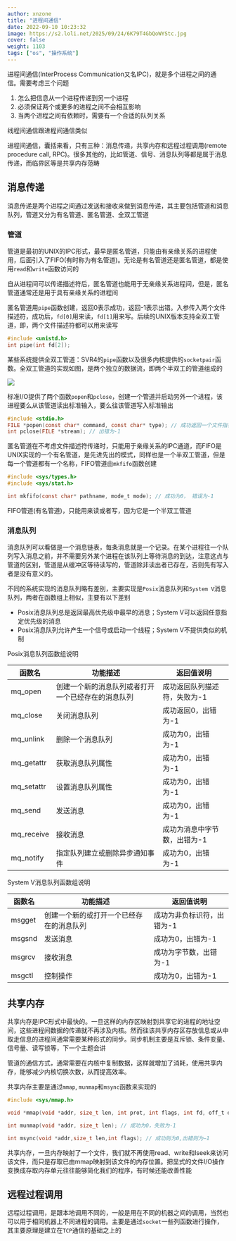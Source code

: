 ```yaml
---
author: xnzone 
title: "进程间通信"
date: 2022-09-10 10:23:32
image: https://s2.loli.net/2025/09/24/6K79T4GbQoWYStc.jpg
cover: false
weight: 1103 
tags: ["os", "操作系统"]
---
```


进程间通信(InterProcess Communication又名IPC)，就是多个进程之间的通信。需要考虑三个问题
1. 怎么把信息从一个进程传递到另一个进程
2. 必须保证两个或更多的进程之间不会相互影响
3. 当两个进程之间有依赖时，需要有一个合适的队列关系

线程间通信跟进程间通信类似

进程间通信，囊括来看，只有三种：消息传递，共享内存和远程过程调用(remote procedure call, RPC)。很多其他的，比如管道、信号、消息队列等都是属于消息传递，而临界区等是共享内存范畴


## 消息传递
消息传递是两个进程之间通过发送和接收来做到消息传递，其主要包括管道和消息队列，管道又分为有名管道、匿名管道、全双工管道

### 管道
管道是最初的UNIX的IPC形式，最早是匿名管道，只能由有亲缘关系的进程使用，后面引入了FIFO(有时称为有名管道)。无论是有名管道还是匿名管道，都是使用`read`和`write`函数访问的

自从进程间可以传递描述符后，匿名管道也能用于无亲缘关系进程间，但是，匿名管道通常还是用于具有亲缘关系的进程间

匿名管道用`pipe`函数创建，返回0表示成功，返回-1表示出错。入参传入两个文件描述符，成功后，`fd[0]`用来读，`fd[1]`用来写。后续的UNIX版本支持全双工管道，即，两个文件描述符都可以用来读写

```c
#include <unistd.h>
int pipe(int fd[2]);
```

某些系统提供全双工管道：SVR4的`pipe`函数以及很多内核提供的`socketpair`函数。全双工管道的实现如图，是两个独立的数据流，即两个半双工的管道组成的

![](https://gitcode.net/xnzone/solar/-/raw/master/2022/02/14104215.png)

标准I/O提供了两个函数`popen`和`pclose`，创建一个管道并启动另外一个进程，该进程要么从该管道读出标准输入，要么往该管道写入标准输出

```c
#include <stdio.h>
FILE *popen(const char* command, const char* type); // 成功返回一个文件指针，失败返回NULL
int pclose(FILE *stream); // 出错为-1
```

匿名管道在不考虑文件描述符传递时，只能用于亲缘关系的IPC通道，而FIFO是UNIX实现的一个有名管道，是先进先出的模式，同样也是一个半双工管道，但是每一个管道都有一个名称，FIFO管道由`mkfifo`函数创建

```c
#include <sys/types.h>
#include <sys/stat.h>

int mkfifo(const char* pathname, mode_t mode); // 成功为0， 错误为-1
```

FIFO管道(有名管道)，只能用来读或者写，因为它是一个半双工管道

### 消息队列
消息队列可以看做是一个消息链表，每条消息就是一个记录。在某个进程往一个队列写入消息之前，并不需要另外某个进程在该队列上等待消息的到达，注意这点与管道的区别，管道是从缓冲区等待读写的，管道除非读出者已存在，否则先有写入者是没有意义的。

不同的系统实现的消息队列略有差别，主要实现是`Posix`消息队列和`System V`消息队列，两者在函数组上相似，主要有以下差别

- Posix消息队列总是返回最高优先级中最早的消息；System V可以返回任意指定优先级的消息
- Posix消息队列允许产生一个信号或启动一个线程；System V不提供类似的机制

Posix消息队列函数组说明

|函数名|功能描述|返回值说明|
|---|---|---|
|mq_open|创建一个新的消息队列或者打开一个已经存在的消息队列|成功返回队列描述符，失败为-1|
|mq_close|关闭消息队列|成功返回0，出错为-1|
|mq_unlink|删除一个消息队列|成功为0，出错为-1|
|mq_getattr|获取消息队列属性|成功为0，出错为-1|
|mq_setattr|设置消息队列属性|成功为0，出错为-1|
|mq_send|发送消息|成功为0，出错为-1|
|mq_receive|接收消息|成功为消息中字节数，出错为-1|
|mq_notify|指定队列建立或删除异步通知事件|成功为0，出错为-1|

System V消息队列函数组说明

|函数名|功能描述|返回值说明|
|---|---|---|
|msgget|创建一个新的或打开一个已经存在的消息队列|成功为非负标识符，出错为-1|
|msgsnd|发送消息|成功为0，出错为-1|
|msgrcv|接收消息|成功为字节数，出错为-1|
|msgctl|控制操作|成功为0，出错为-1|


## 共享内存
共享内存是IPC形式中最快的。一旦这样的内存区映射到共享它的进程的地址空间，这些进程间数据的传递就不再涉及内核。然而往该共享内存区存放信息或从中取走信息的进程间通常需要某种形式的同步。同步机制主要是互斥锁、条件变量、信号量、读写锁等，下一个主题会讲

管道的通信方式，通常需要在内核中复制数据，这样就增加了消耗，使用共享内存，能够减少内核切换次数，从而提高效率。

共享内存主要是通过`mmap`, `munmap`和`msync`函数来实现的

```c
#include <sys/mmap.h>

void *mmap(void *addr, size_t len, int prot, int flags, int fd, off_t offset); // 成功返回映射区起始地址，失败为MAP_FAILED

int munmap(void *addr, size_t len); // 成功为0，失败为-1

int msync(void *addr,size_t len,int flags); // 成功则为0,出错则为−1
```

共享内存，一旦内存映射了一个文件，我们就不再使用read、write和lseek来访问该文件，而只是存取已由mmap映射到该文件的内存位置。把显式的文件I/O操作变换成存取内存单元往往能够简化我们的程序，有时候还能改善性能

## 远程过程调用
远程过程调用，是跟本地调用不同的，一般是用在不同的机器之间的调用，当然也可以用于相同机器上不同进程的调用。主要是通过`socket`一些列函数进行操作，其主要原理是建立在`TCP`通信的基础之上的

